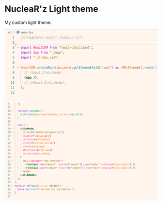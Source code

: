 # NucleaR'z Light theme

My custom light theme.

![react example](./img/react_example.png)
![react example 2](./img/react_example_2.png)
